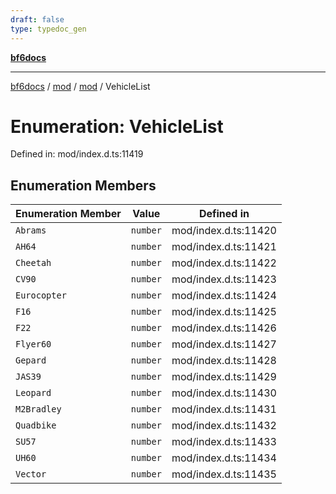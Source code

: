 ```yaml
---
draft: false
type: typedoc_gen
---
```


[**bf6docs**](../../../_index.md)

***

[bf6docs](../../../_index.md) / [mod](../../_index.md) / [mod](../_index.md) / VehicleList

# Enumeration: VehicleList

Defined in: mod/index.d.ts:11419

## Enumeration Members

| Enumeration Member | Value | Defined in |
| ------ | ------ | ------ |
| <a id="abrams"></a> `Abrams` | `number` | mod/index.d.ts:11420 |
| <a id="ah64"></a> `AH64` | `number` | mod/index.d.ts:11421 |
| <a id="cheetah"></a> `Cheetah` | `number` | mod/index.d.ts:11422 |
| <a id="cv90"></a> `CV90` | `number` | mod/index.d.ts:11423 |
| <a id="eurocopter"></a> `Eurocopter` | `number` | mod/index.d.ts:11424 |
| <a id="f16"></a> `F16` | `number` | mod/index.d.ts:11425 |
| <a id="f22"></a> `F22` | `number` | mod/index.d.ts:11426 |
| <a id="flyer60"></a> `Flyer60` | `number` | mod/index.d.ts:11427 |
| <a id="gepard"></a> `Gepard` | `number` | mod/index.d.ts:11428 |
| <a id="jas39"></a> `JAS39` | `number` | mod/index.d.ts:11429 |
| <a id="leopard"></a> `Leopard` | `number` | mod/index.d.ts:11430 |
| <a id="m2bradley"></a> `M2Bradley` | `number` | mod/index.d.ts:11431 |
| <a id="quadbike"></a> `Quadbike` | `number` | mod/index.d.ts:11432 |
| <a id="su57"></a> `SU57` | `number` | mod/index.d.ts:11433 |
| <a id="uh60"></a> `UH60` | `number` | mod/index.d.ts:11434 |
| <a id="vector"></a> `Vector` | `number` | mod/index.d.ts:11435 |
